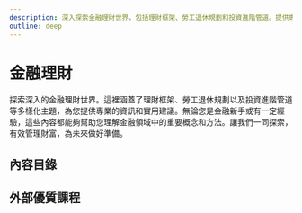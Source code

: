 ```yaml
---
description: 深入探索金融理財世界，包括理財框架、勞工退休規劃和投資進階管道。提供專業資訊和實用建議，適合金融新手或有經驗者。探索重要概念和方法，有效管理財富，為未來做好準備。
outline: deep
---
```

# 金融理財

探索深入的金融理財世界。這裡涵蓋了理財框架、勞工退休規劃以及投資進階管道等多樣化主題，為您提供專業的資訊和實用建議。無論您是金融新手或有一定經驗，這些內容都能夠幫助您理解金融領域中的重要概念和方法。讓我們一同探索，有效管理財富，為未來做好準備。

## 內容目錄

<DigitalDocuments :items="digitalDocumentItems"></DigitalDocuments>

## 外部優質課程

<Courses :modelValue="courseItems"></Courses>

<script setup>
import DigitalDocuments from '../components/digitalDocuments.vue'
import Courses from '../components/courses.vue'
const digitalDocumentItems = [
    {
        url: './framework',
        name: '理財框架',
        keywords: ['開源', '節流', '投資', '風險控制'],
        audience: ['剛出社會的新鮮人', '想掌握理財觀念全貌的人', '總覺得理財很難的人'],
        rating: 3
    },
    {
        url: './retirement',
        name: '勞工退休規劃',
        keywords: ['勞保勞退', '老後變現', '老前整理', '移轉節稅'],
        audience: ['家中有退休/屆退休長輩的孝順子女', '想儘早規劃未來的遠見人', '擔心退休金不夠用的社會大眾'],
        rating: 2
    },
    {
        url: './investment',
        name: '投資進階管道',
        keywords: ['證券', '太陽能', '加密貨幣', '天使投資'],
        audience: ['對純被動收入好奇的人', '想遠離看盤或沒時間看盤的人', '怕被騙或是歸零的人'],
        rating: 3
    },
      {
        url: './single',
        name: '單身狗地獄求生',
        keywords: ['獵殺女巫', '台灣現狀', '身心靈準備', '財務準備(信託)'],
        audience: ['選擇或是被迫單身的人', '介於兩者之間的人', '想了解低生育率成因的人'],
        rating: 1
    }
]
const courseItems = [
    {
        image: '/finance/111S203.webp',
        description: `本課程改編自介惠基金會「偏鄉婦女財務幸福計畫」教材，共有 6 堂課。
        <ul>
            <li>第1堂 課介紹理財規劃流程及家庭財務報表編制。</li>
            <li>第2堂 課介紹我國退休金制度以及金錢詐騙剝削預防。</li>
            <li>第3堂 課說明職涯規劃與借貸評</li>
            <li>第4堂 投資報酬與風險</li>
            <li>第5堂 人生風險與保險</li>
        </ul>`,
        name: '臺大開放式課程 - 財務幸福自我養成計畫',
        url: 'https://ocw.aca.ntu.edu.tw/ntu-ocw/ocw/cou/111S203/3',
    },
    {
        image:'/finance/laborEducation.jpeg',
        description:`歡迎蒞臨全民勞教e網，您的勞動保險與就業保險學習平台。我們提供多樣的課程，包括『勞工保險、勞工職業災害保險及就業保險相關法規』的深入解說和實用案例，以及『就業保險法』和『就業保險給付作業』的實務應用。透過『勞工保險給付作業(一)－生育給付、老年給付』的具體實務指導，我們致力於提升您在勞動保險領域的專業素養。加入我們，共同探索勞工保險體系，獲取實用知識，助您在職場中更為自信與有競爭力。`,
        name:'全民勞教E網 - 勞工保險',
        url:'https://labor-elearning.mol.gov.tw/co_course.php?tag=1&view=1&cgp=10000004'
    },
]
</script>
